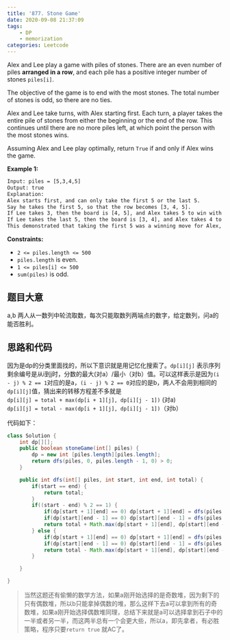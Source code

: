 ```yaml
---
title: '877. Stone Game'
date: 2020-09-08 21:37:09
tags: 
    - DP
    - memorization
categories: Leetcode
---
```

<!--more -->
Alex and Lee play a game with piles of stones. There are an even number of piles **arranged in a row**, and each pile has a positive integer number of stones `piles[i]`.

The objective of the game is to end with the most stones. The total number of stones is odd, so there are no ties.

Alex and Lee take turns, with Alex starting first. Each turn, a player takes the entire pile of stones from either the beginning or the end of the row. This continues until there are no more piles left, at which point the person with the most stones wins.

Assuming Alex and Lee play optimally, return `True` if and only if Alex wins the game.
<!--more -->

**Example 1:**

``` txt
Input: piles = [5,3,4,5]
Output: true
Explanation:
Alex starts first, and can only take the first 5 or the last 5.
Say he takes the first 5, so that the row becomes [3, 4, 5].
If Lee takes 3, then the board is [4, 5], and Alex takes 5 to win with 10 points.
If Lee takes the last 5, then the board is [3, 4], and Alex takes 4 to win with 9 points.
This demonstrated that taking the first 5 was a winning move for Alex, so we return true.
```

**Constraints:**

- `2 <= piles.length <= 500`
- `piles.length` is even.
- `1 <= piles[i] <= 500`
- `sum(piles)` is odd.

## 题目大意

a,b 两人从一数列中轮流取数，每次只能取数列两端点的数字，给定数列，问a的能否胜利。

## 思路和代码

因为是dp的分类里面找的，所以下意识就是用记忆化搜索了。`dp[i][j]` 表示序列剩余编号是从i到j时，分数的最大(对a）/最小（对b）值。可以这样表示是因为`(i - j) % 2 == 1`对应的是a，`(i - j) % 2 == 0`对应的是b，两人不会用到相同的`dp[i][j]`值，猜出来的转移方程差不多就是  
`dp[i][j] = total + max(dp[i + 1][j], dp[i][j - 1])` (对a)  
`dp[i][j] = total - max(dp[i + 1][j], dp[i][j - 1])`（对b）

代码如下：

``` java
class Solution {
    int dp[][];
    public boolean stoneGame(int[] piles) {
        dp = new int [piles.length][piles.length];
        return dfs(piles, 0, piles.length - 1, 0) > 0;
    }

    public int dfs(int[] piles, int start, int end, int total) {
        if(start == end) {
            return total;
        }
        if((start - end) % 2 == 1) {
            if(dp[start + 1][end] == 0) dp[start + 1][end] = dfs(piles, start + 1, end, total + piles[start]);
            if(dp[start][end - 1] == 0) dp[start][end - 1] = dfs(piles, start, end - 1, total + piles[end]);
            return total + Math.max(dp[start + 1][end], dp[start][end - 1]);
        } else {
            if(dp[start + 1][end] == 0) dp[start + 1][end] = dfs(piles, start + 1, end, total -piles[start]);
            if(dp[start][end - 1] == 0) dp[start][end - 1] = dfs(piles, start, end - 1, total - piles[end]);
            return total - Math.max(dp[start + 1][end], dp[start][end - 1]);
        }

    }

}
```

> 当然这题还有偷懒的数学方法，如果a刚开始选择的是奇数堆，因为剩下的只有偶数堆，所以b只能拿掉偶数的堆，那么这样下去a可以拿到所有的奇数堆，如果a刚开始选择偶数堆同理，总结下来就是a可以选择拿到石子中的一半或者另一半，而这两半总有一个会更大些，所以a，即先拿者，有必胜策略，程序只要`return true` 就AC了。
